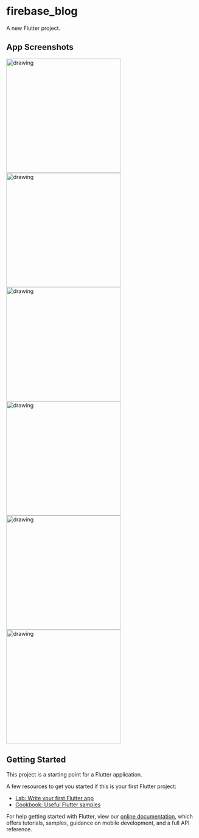 # firebase_blog

A new Flutter project.

## App Screenshots

<img src="https://raw.githubusercontent.com/MovingMelody/Firebase-ChatOfBytes/main/screenshots/1.jpg" alt="drawing" width="300"/>
<img src="https://raw.githubusercontent.com/MovingMelody/Firebase-ChatOfBytes/main/screenshots/2.jpg" alt="drawing" width="300"/>
<img src="https://raw.githubusercontent.com/MovingMelody/Firebase-ChatOfBytes/main/screenshots/3.jpg" alt="drawing" width="300"/>
<img src="https://raw.githubusercontent.com/MovingMelody/Firebase-ChatOfBytes/main/screenshots/4.jpg" alt="drawing" width="300"/>
<img src="https://raw.githubusercontent.com/MovingMelody/Firebase-ChatOfBytes/main/screenshots/5.jpg" alt="drawing" width="300"/>
<img src="https://raw.githubusercontent.com/MovingMelody/Firebase-ChatOfBytes/main/screenshots/6.jpg" alt="drawing" width="300"/>


## Getting Started

This project is a starting point for a Flutter application.

A few resources to get you started if this is your first Flutter project:

- [Lab: Write your first Flutter app](https://flutter.dev/docs/get-started/codelab)
- [Cookbook: Useful Flutter samples](https://flutter.dev/docs/cookbook)

For help getting started with Flutter, view our
[online documentation](https://flutter.dev/docs), which offers tutorials,
samples, guidance on mobile development, and a full API reference.
